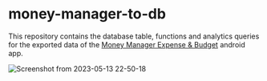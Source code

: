 # money-manager-to-db
This repository contains the database table, functions and analytics queries for the exported data of the [Money Manager Expense & Budget](https://play.google.com/store/apps/details?id=com.realbyteapps.moneymanagerfree&hl=en_US&pli=1) android app.

![Screenshot from 2023-05-13 22-50-18](https://github.com/GiorgosPram/money-manager-to-db/assets/42175262/e30e6f82-dcff-4bac-bf86-620d589ecfd2)

